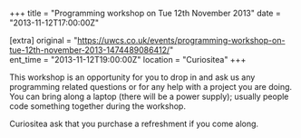 +++
title = "Programming workshop on Tue 12th November 2013"
date = "2013-11-12T17:00:00Z"

[extra]
original = "https://uwcs.co.uk/events/programming-workshop-on-tue-12th-november-2013-1474489086412/"    
ent_time = "2013-11-12T19:00:00Z"
location = "Curiositea"
+++

This workshop is an opportunity for you to drop in and ask us any programming related questions or for any help with a project you are doing. You can bring along a laptop (there will be a power supply); usually people code something together during the workshop.

Curiositea ask that you purchase a refreshment if you come along.

